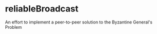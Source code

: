 # reliableBroadcast
An effort to implement a peer-to-peer solution to the Byzantine General's Problem
